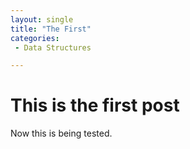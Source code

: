 ```yaml
---
layout: single
title: "The First"
categories: 
 - Data Structures

---
```


# This is the first post

Now this is being tested.
